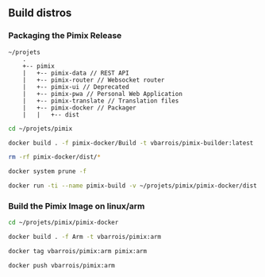 ## Build distros
### Packaging the Pimix Release
```
~/projets
    .
    +-- pimix
    |   +-- pimix-data // REST API
    |   +-- pimix-router // Websocket router
    |   +-- pimix-ui // Deprecated
    |   +-- pimix-pwa // Personal Web Application
    |   +-- pimix-translate // Translation files
    |   +-- pimix-docker // Packager
    |   |   +-- dist
```
```sh
cd ~/projets/pimix
```
```sh
docker build . -f pimix-docker/Build -t vbarrois/pimix-builder:latest
```
```sh
rm -rf pimix-docker/dist/*
```
```sh
docker system prune -f
```
```sh
docker run -ti --name pimix-build -v ~/projets/pimix/pimix-docker/dist:/home vbarrois/pimix-builder:latest
```
### Build the Pimix Image on linux/arm
```sh
cd ~/projets/pimix/pimix-docker
```
```sh
docker build . -f Arm -t vbarrois/pimix:arm
```
```sh
docker tag vbarrois/pimix:arm pimix:arm
```
```sh
docker push vbarrois/pimix:arm
```
